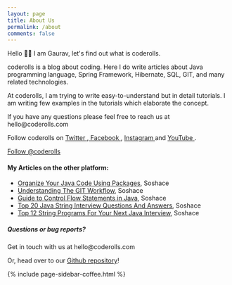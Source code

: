 ```yaml
---
layout: page
title: About Us
permalink: /about
comments: false
---
```


<div class="row justify-content-between">
<div class="col-md-8 pr-5">

<p>Hello 👋🏼 I am Gaurav, 
let's find out what is coderolls.</p>

<p>coderolls is a blog about coding. Here I do write articles about Java programming language, Spring Framework, Hibernate, SQL, GIT, and many related technologies. </p>

<p>At coderolls, I am trying to write easy-to-understand but in detail tutorials. I am writing few examples in the tutorials which elaborate the concept.</p>

<p>If you have any questions please feel free to reach us at hello@coderolls.com</p>

<p>Follow coderolls on <a target="_blank"  href="https://twitter.com/coderolls">Twitter <i class="fab fa-twitter"></i></a>,<a target="_blank"  href="https://fb.com/coderolls"> Facebook <i class="fab fa-facebook-square"></i></a>, <a target="_blank" href="https://www.instagram.com/coderolls/">Instagram  <i class="fab fa-instagram"></i></a> and <a target="_blank" href="https://www.youtube.com/channel/UCl31HHUdQbSHOQfc9L-wo3w" >YouTube <i class="fab fa-youtube-square"></i></a>.</p>

<div>
<a href="https://twitter.com/coderolls?ref_src=twsrc%5Etfw" class="twitter-follow-button" data-show-count="false">Follow @coderolls</a><script async src="https://platform.twitter.com/widgets.js" charset="utf-8"></script>
</div>

<div id="fb-root"></div>
<script async defer crossorigin="anonymous" src="https://connect.facebook.net/en_GB/sdk.js#xfbml=1&version=v4.0&appId=1670396926597526&autoLogAppEvents=1"></script>

<div class="fb-like" data-href="https://www.facebook.com/coderolls" data-width="" data-layout="button" data-action="like" data-size="small" data-show-faces="false" data-share="true"></div>

<p></p>
<p></p>
<!--My artticles on the other platform-->

<h4>My Articles on the other platform:</h4>

<ul>
	<li><a target="_blank" href="https://soshace.com/organize-your-java-code-using-packages/">Organize Your Java Code Using Packages</a>, Soshace</li>
	<li><a target="_blank" href="https://soshace.com/understanding-the-git-workflow/">Understanding The GIT Workflow</a>, Soshace</li>
	<li><a target="_blank" href="https://soshace.com/guide-to-control-flow-statements-in-java/">Guide to Control Flow Statements in Java</a>, Soshace</li>
	<li><a target="_blank" href="https://soshace.com/top-20-java-string-interview-questions-and-answers/">Top 20 Java String Interview Questions And Answers</a>, Soshace</li>
	<li><a target="_blank" href="https://soshace.com/top-12-string-programs-for-your-next-java-interview/">Top 12 String Programs For Your Next Java Interview</a>, Soshace</li>
</ul>


<h5>Questions or bug reports?</h5>

<p>Get in touch with us at hello@coderolls.com</p>

<p>Or, head over to our <a href="https://github.com/coderolls/coderolls.github.io">Github repository</a>!</p>

</div>

<div class="col-md-4">

{% include page-sidebar-coffee.html %}
</div>
</div>
